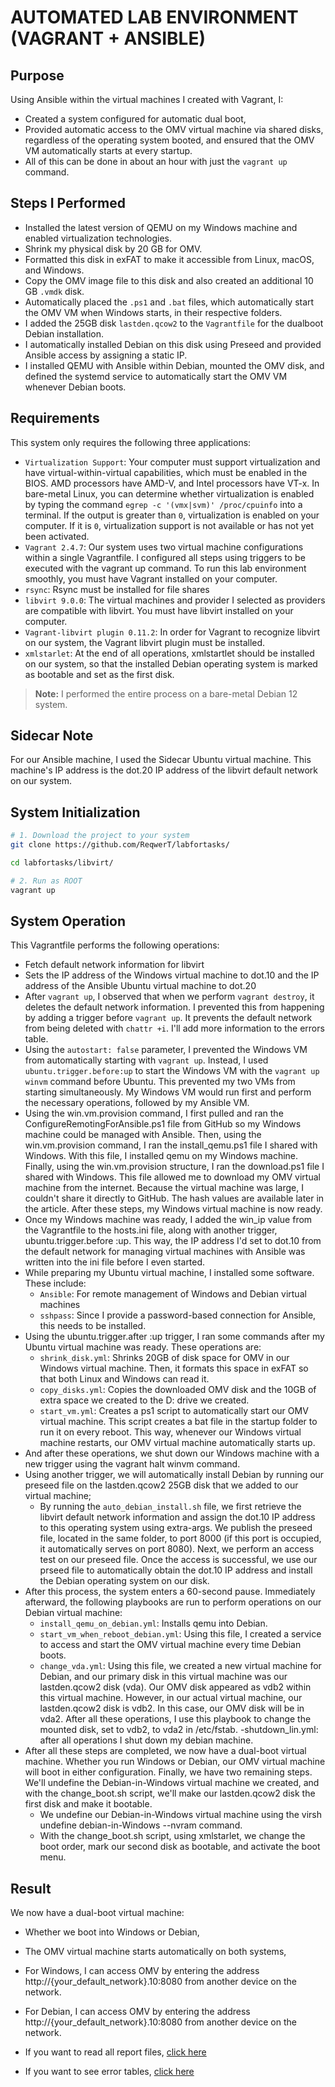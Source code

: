 # AUTOMATED LAB ENVIRONMENT (VAGRANT + ANSIBLE)

## Purpose

Using Ansible within the virtual machines I created with Vagrant, I:

- Created a system configured for automatic dual boot,
- Provided automatic access to the OMV virtual machine via shared disks, regardless of the operating system booted, and ensured that the OMV VM automatically starts at every startup.
- All of this can be done in about an hour with just the `vagrant up` command.

## Steps I Performed

- Installed the latest version of QEMU on my Windows machine and enabled virtualization technologies.
- Shrink my physical disk by 20 GB for OMV.
- Formatted this disk in exFAT to make it accessible from Linux, macOS, and Windows.
- Copy the OMV image file to this disk and also created an additional 10 GB `.vmdk` disk.
- Automatically placed the `.ps1` and `.bat` files, which automatically start the OMV VM when Windows starts, in their respective folders.
- I added the 25GB disk `lastden.qcow2` to the `Vagrantfile` for the dualboot Debian installation.
- I automatically installed Debian on this disk using Preseed and provided Ansible access by assigning a static IP.
- I installed QEMU with Ansible within Debian, mounted the OMV disk, and defined the systemd service to automatically start the OMV VM whenever Debian boots.

## Requirements

This system only requires the following three applications:

- `Virtualization Support`: Your computer must support virtualization and have virtual-within-virtual capabilities, which must be enabled in the BIOS. AMD processors have AMD-V, and Intel processors have VT-x. In bare-metal Linux, you can determine whether virtualization is enabled by typing the command `egrep -c '(vmx|svm)' /proc/cpuinfo` into a terminal. If the output is greater than `0`, virtualization is enabled on your computer. If it is `0`, virtualization support is not available or has not yet been activated.
- `Vagrant 2.4.7`: Our system uses two virtual machine configurations within a single Vagrantfile. I configured all steps using triggers to be executed with the vagrant up command. To run this lab environment smoothly, you must have Vagrant installed on your computer.
- `rsync`: Rsync must be installed for file shares
- `libvirt 9.0.0`: The virtual machines and provider I selected as providers are compatible with libvirt. You must have libvirt installed on your computer.
- `Vagrant-libvirt plugin 0.11.2`: In order for Vagrant to recognize libvirt on our system, the Vagrant libvirt plugin must be installed.
- `xmlstarlet`: At the end of all operations, xmlstartlet should be installed on our system, so that the installed Debian operating system is marked as bootable and set as the first disk.

> **Note:** I performed the entire process on a bare-metal Debian 12 system.

## Sidecar Note

For our Ansible machine, I used the Sidecar Ubuntu virtual machine. This machine's IP address is the dot.20 IP address of the libvirt default network on our system.

## System Initialization

```bash
# 1. Download the project to your system
git clone https://github.com/ReqwerT/labfortasks/

cd labfortasks/libvirt/

# 2. Run as ROOT
vagrant up
```

## System Operation

This Vagrantfile performs the following operations:

- Fetch default network information for libvirt
- Sets the IP address of the Windows virtual machine to dot.10 and the IP address of the Ansible Ubuntu virtual machine to dot.20
- After `vagrant up`, I observed that when we perform `vagrant destroy`, it deletes the default network information. I prevented this from happening by adding a trigger before `vagrant up`. It prevents the default network from being deleted with `chattr +i`. I'll add more information to the errors table.
- Using the `autostart: false` parameter, I prevented the Windows VM from automatically starting with `vagrant up`. Instead, I used `ubuntu.trigger.before:up` to start the Windows VM with the `vagrant up winvm` command before Ubuntu. This prevented my two VMs from starting simultaneously. My Windows VM would run first and perform the necessary operations, followed by my Ansible VM.
- Using the win.vm.provision command, I first pulled and ran the ConfigureRemotingForAnsible.ps1 file from GitHub so my Windows machine could be managed with Ansible. Then, using the win.vm.provision command, I ran the install_qemu.ps1 file I shared with Windows. With this file, I installed qemu on my Windows machine. Finally, using the win.vm.provision structure, I ran the download.ps1 file I shared with Windows. This file allowed me to download my OMV virtual machine from the internet. Because the virtual machine was large, I couldn't share it directly to GitHub. The hash values are available later in the article. After these steps, my Windows virtual machine is now ready.
- Once my Windows machine was ready, I added the win_ip value from the Vagrantfile to the hosts.ini file, along with another trigger, ubuntu.trigger.before :up. This way, the IP address I'd set to dot.10 from the default network for managing virtual machines with Ansible was written into the ini file before I even started.
- While preparing my Ubuntu virtual machine, I installed some software. These include:
  - `Ansible`: For remote management of Windows and Debian virtual machines
  - `sshpass`: Since I provide a password-based connection for Ansible, this needs to be installed.
- Using the ubuntu.trigger.after :up trigger, I ran some commands after my Ubuntu virtual machine was ready. These operations are:
  - `shrink_disk.yml`: Shrinks 20GB of disk space for OMV in our Windows virtual machine. Then, it formats this space in exFAT so that both Linux and Windows can read it.
  - `copy_disks.yml`: Copies the downloaded OMV disk and the 10GB of extra space we created to the D: drive we created.
  - `start_vm.yml`: Creates a ps1 script to automatically start our OMV virtual machine. This script creates a bat file in the startup folder to run it on every reboot. This way, whenever our Windows virtual machine restarts, our OMV virtual machine automatically starts up.
- And after these operations, we shut down our Windows machine with a new trigger using the vagrant halt winvm command.
- Using another trigger, we will automatically install Debian by running our preseed file on the lastden.qcow2 25GB disk that we added to our virtual machine;
  - By running the `auto_debian_install.sh` file, we first retrieve the libvirt default network information and assign the dot.10 IP address to this operating system using extra-args. We publish the preseed file, located in the same folder, to port 8000 (if this port is occupied, it automatically serves on port 8080). Next, we perform an access test on our preseed file. Once the access is successful, we use our prseed file to automatically obtain the dot.10 IP address and install the Debian operating system on our disk.
- After this process, the system enters a 60-second pause. Immediately afterward, the following playbooks are run to perform operations on our Debian virtual machine:
  - `install_qemu_on_debian.yml`: Installs qemu into Debian.
  - `start_vm_when_reboot_debian.yml`: Using this file, I created a service to access and start the OMV virtual machine every time Debian boots.
  - `change_vda.yml`: Using this file, we created a new virtual machine for Debian, and our primary disk in this virtual machine was our lastden.qcow2 disk (vda). Our OMV disk appeared as vdb2 within this virtual machine. However, in our actual virtual machine, our lastden.qcow2 disk is vdb2. In this case, our OMV disk will be in vda2. After all these operations, I use this playbook to change the mounted disk, set to vdb2, to vda2 in /etc/fstab. -shutdown_lin.yml: after all operations I shut down my debian machine.
- After all these steps are completed, we now have a dual-boot virtual machine. Whether you run Windows or Debian, our OMV virtual machine will boot in either configuration. Finally, we have two remaining steps. We'll undefine the Debian-in-Windows virtual machine we created, and with the change_boot.sh script, we'll make our lastden.qcow2 disk the first disk and make it bootable.
  - We undefine our Debian-in-Windows virtual machine using the virsh undefine debian-in-Windows --nvram command.
  - With the change_boot.sh script, using xmlstarlet, we change the boot order, mark our second disk as bootable, and activate the boot menu.

## Result

We now have a dual-boot virtual machine:

- Whether we boot into Windows or Debian,
- The OMV virtual machine starts automatically on both systems,
- For Windows, I can access OMV by entering the address http://{your_default_network}.10:8080 from another device on the network.
- For Debian, I can access OMV by entering the address http://{your_default_network}.10:8080 from another device on the network.

- If you want to read all report files, [click here](https://github.com/ReqwerT/labfortasks/blob/main/report.md)
- If you want to see error tables, [click here](https://github.com/ReqwerT/labfortasks/blob/main/errors.md)

